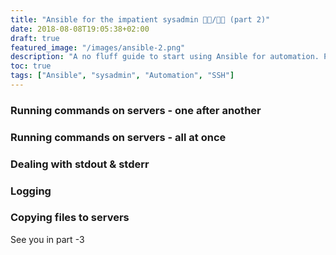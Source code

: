 ```yaml
---
title: "Ansible for the impatient sysadmin 👨‍💻/👩‍💻 (part 2)"
date: 2018-08-08T19:05:38+02:00
draft: true
featured_image: "/images/ansible-2.png"
description: "A no fluff guide to start using Ansible for automation. Part 2 - Using Ansible to execute ad-hoc commands on servers"
toc: true
tags: ["Ansible", "sysadmin", "Automation", "SSH"]
---
```


### Running commands on servers - one after another

### Running commands on servers - all at once

### Dealing with stdout & stderr

### Logging

### Copying files to servers

See you in part -3